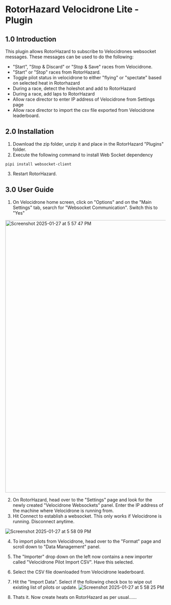 # RotorHazard Velocidrone Lite - Plugin

## 1.0 Introduction 

This plugin allows RotorHazard to subscribe to Velocidrones websocket messages. These messages can be used to do the following:

* "Start", "Stop & Discard" or "Stop & Save" races from Velocidrone.
* "Start" or "Stop" races from RotorHazard.
* Toggle pilot status in velocidrone to either "flying" or "spectate" based on selected heat in Rotorhazard
* During a race, detect the holeshot and add to RotorHazard
* During a race, add laps to RotorHazard 
* Allow race director to enter IP address of Velocidrone from Settings page
* Allow race director to import the csv file exported from Velocidrone leaderboard.

## 2.0 Installation

1. Download the zip folder, unzip it and place in the RotorHazard "Plugins" folder.
2. Execute the following command to install Web Socket dependency

```
pipi install websocket-client
```
3. Restart RotorHazard.

## 3.0 User Guide

1. On Velocidrone home screen, click on "Options" and on the "Main Settings" tab, search for "Websocket Communication". Switch this to "Yes"
<img width="853" alt="Screenshot 2025-01-27 at 5 57 47 PM" src="https://github.com/user-attachments/assets/276a201d-c85f-4028-b52b-b9bcbbd0e158" />

2. On RotorHazard, head over to the "Settings" page and look for the newly created "Velocidrone Websockets" panel. Enter the IP address of the machine where Velocidrone is running from.
3. Hit Connect to establish a websocket. This only works if Velocidrone is running. Disconnect anytime.

![Screenshot 2025-01-27 at 5 58 09 PM](https://github.com/user-attachments/assets/86539060-0a00-406c-a3b4-0b9b51921176)

4. To import pilots from Velocidrone, head over to the "Format" page and scroll down to "Data Management" panel.
5. The "Importer" drop down on the left now contains a new importer called "Velocidrone Pilot Import CSV". Have this selected.
6. Select the CSV file downloaded from Velocidrone leaderboard.
7. Hit the "Import Data". Select if the following check box to wipe out existing list of pilots or update.
![Screenshot 2025-01-27 at 5 58 25 PM](https://github.com/user-attachments/assets/dc10a3a8-83cb-4083-89c3-464d2ac03384)


8. Thats it. Now create heats on RotorHazard as per usual...... 
